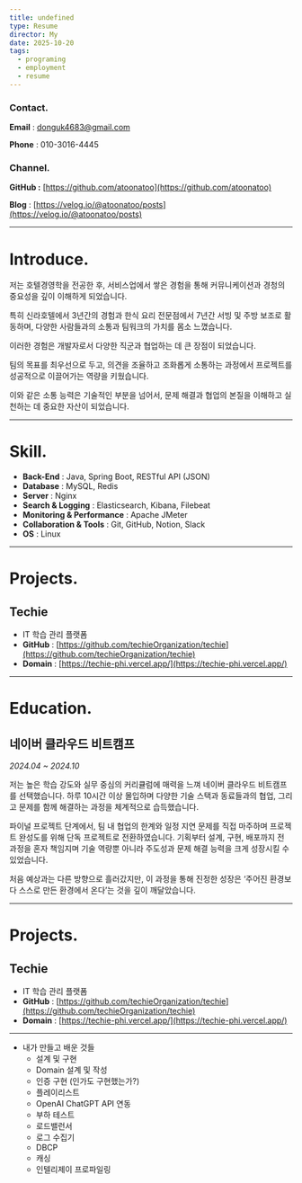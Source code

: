 ```yaml
---
title: undefined
type: Resume
director: My
date: 2025-10-20
tags:
  - programing
  - employment
  - resume
---
```


### **Contact.**

**Email** : [donguk4683@gmail.com](mailto:donguk4683@gmail.com)

**Phone** : 010-3016-4445

### **Channel.**

**GitHub :** [https://github.com/atoonatoo](https://github.com/atoonatoo)

**Blog** : [https://velog.io/@atoonatoo/posts](https://velog.io/@atoonatoo/posts)

---

# **Introduce.**

저는 호텔경영학을 전공한 후, 서비스업에서 쌓은 경험을 통해 커뮤니케이션과 경청의 중요성을 깊이 이해하게 되었습니다.

특히 신라호텔에서 3년간의 경험과 한식 요리 전문점에서 7년간 서빙 및 주방 보조로 활동하며, 다양한 사람들과의 소통과 팀워크의 가치를 몸소 느꼈습니다.

이러한 경험은 개발자로서 다양한 직군과 협업하는 데 큰 장점이 되었습니다.

팀의 목표를 최우선으로 두고, 의견을 조율하고 조화롭게 소통하는 과정에서 프로젝트를 성공적으로 이끌어가는 역량을 키웠습니다.

이와 같은 소통 능력은 기술적인 부분을 넘어서, 문제 해결과 협업의 본질을 이해하고 실천하는 데 중요한 자산이 되었습니다.

---

# **Skill.**

- **Back-End** : Java, Spring Boot, RESTful API (JSON)
- **Database** : MySQL, Redis
- **Server** : Nginx
- **Search & Logging** : Elasticsearch, Kibana, Filebeat
- **Monitoring & Performance** : Apache JMeter
- **Collaboration & Tools** : Git, GitHub, Notion, Slack
- **OS** : Linux

---

# **Projects.**

## Techie

- IT 학습 관리 플랫폼
- **GitHub** : [https://github.com/techieOrganization/techie](https://github.com/techieOrganization/techie)
- **Domain** : [https://techie-phi.vercel.app/](https://techie-phi.vercel.app/)

---

# Education.

## 네이버 클라우드 비트캠프

_2024.04 ~ 2024.10_

저는 높은 학습 강도와 실무 중심의 커리큘럼에 매력을 느껴 네이버 클라우드 비트캠프를 선택했습니다. 하루 10시간 이상 몰입하며 다양한 기술 스택과 동료들과의 협업, 그리고 문제를 함께 해결하는 과정을 체계적으로 습득했습니다.

파이널 프로젝트 단계에서, 팀 내 협업의 한계와 일정 지연 문제를 직접 마주하며 프로젝트 완성도를 위해 단독 프로젝트로 전환하였습니다. 기획부터 설계, 구현, 배포까지 전 과정을 혼자 책임지며 기술 역량뿐 아니라 주도성과 문제 해결 능력을 크게 성장시킬 수 있었습니다.

처음 예상과는 다른 방향으로 흘러갔지만, 이 과정을 통해 진정한 성장은 ‘주어진 환경보다 스스로 만든 환경에서 온다’는 것을 깊이 깨달았습니다.

---

# **Projects.**

## Techie

- IT 학습 관리 플랫폼
- **GitHub** : [https://github.com/techieOrganization/techie](https://github.com/techieOrganization/techie)
- **Domain** : [https://techie-phi.vercel.app/](https://techie-phi.vercel.app/)


---

- 내가 만들고 배운 것들
    - 설계 및 구현
    - Domain 설계 및 작성
    - 인증 구현 (인가도 구현했는가?)
    - 플레이리스트
    - OpenAI ChatGPT API 연동
    - 부하 테스트 
    - 로드밸런서
    - 로그 수집기
    - DBCP
    - 캐싱
    - 인텔리제이 프로파일링


